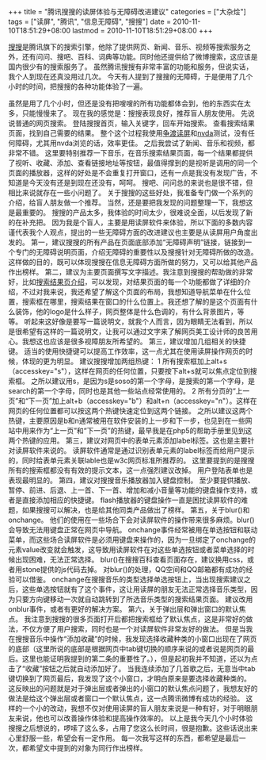 +++
title = "腾讯搜搜的读屏体验与无障碍改进建议"
categories = ["大杂烩"]
tags = ["读屏", "腾讯", "信息无障碍", "搜搜"]
date = 2010-11-10T18:51:29+08:00
lastmod = 2010-11-10T18:51:29+08:00
+++



<a href="http://www.soso.com/">搜搜</a>是腾讯旗下的搜索引擎，他除了提供网页、新闻、音乐、视频等搜索服务之外，还有问问、搜吧、百科、词典等功能。同时他还提供给了微博搜索，这应该是国内很少有的搜索服务了。
虽然腾讯搜搜有非常丰富的功能和服务，但说实话，我个人到现在还真没用过几次。
今天有人提到了搜搜的无障碍，于是便用了几个小时的时间，把搜搜的各种功能体验了一遍。


虽然是用了几个小时，但还是没有把嗖嗖的所有功能都体会到，他的东西实在太多，只能慢慢来了。
现在我的感觉是：搜搜表现良好，推荐盲人朋友使用。
先说说普通的网页搜索。
登陆搜搜首页，输入关键字，回车开始搜索。
查看搜索结果页面，找到自己需要的结果。
整个这个过程我使用<a href="http://www.zdsr.net/">争渡读屏</a>和<a href="http://www.nvda-project.org/">nvda</a>测试，没有任何障碍，尤其用nvda浏览的话，效率更佳。
之后我尝试了新闻、音乐和视频，都非常不错。
这里要特别推荐一下音乐，在音乐搜索结果页面，每一个结果都提供了视听、收藏、添加、查看链接地址等按钮，最值得撑到的是视听是调用的同一个页面的播放器，这样的好处是不会重复打开窗口，还有一点是我没有发现广告，不知道是今天没有还是到现在还没有，呵呵。
搜吧、问问总的来说也是很不错，但相比来说就存在一些小问题了。
关于搜搜的这些好处，我准备专门做一个系列的介绍，给盲人朋友做一个推荐。
当然，还是要把我发现的问题整理一下，我想这是最重要的。
搜搜的产品太多，我体验的时间太少，很难说全面，以后发现了新的在补充把。
因为我是个盲人，主要是用读屏软件来体验，所以下面的多数内容谨代表我个人观点，提出的一些无障碍方面的改进建议也主要是从读屏用户角度出发的。
第一，建议搜搜的所有产品在页面底部添加“无障碍声明”链接，链接到一个专门的无障碍说明页面，介绍无障碍的重要性以及搜搜针对无障碍所做的改造。
这样做的目的，既可以体现搜搜在信息无障碍方面所做的努力，又可以给其他产品作出榜样。
第二，建议为主要页面撰写文字描述。我注意到搜搜的帮助做的非常好，比如<a href="http://help.soso.com/help_web_02.shtml">搜索结果页介绍</a>，可以发现，对结果页面的每一个功能都做了详细的介绍，不过对我来说，我还希望了解这个页面的布局，我想知道导航菜单在什么位置，搜索框在哪里，搜索结果在窗口的什么位置上。我还想了解的是这个页面有什么装饰，他的logo是什么样子，网页整体是什么色调的，有什么背景图片，等等。
听起来这好像是要写一篇说明文，就我个人而言，因为眼睛无法看到，所以是很希望有这样的一篇说明文，让我可以通过文字来了解网页美工设计师的良苦用心。我想这也应该是很多视障朋友所希望的。
第三，建议增加几组相关的快捷键。
适当的使用快捷键可以提高工作效率，这一点尤其在使用读屏操作网页的时候，体现的更为明显。
建议搜搜增加两组热键：
1  所有搜索框加上alt+s（accesskey="s"），这样在网页的任何位置，只要按下alt+s就可以焦点定位到搜索框。
之所以建议用s，是因为s是soso的第一个字母，是搜索的第一个字母，是search的第一个字母，同时也是其他一些站点经常使用的。
2  所有分页的“上一页”和“下一页”加上alt+b（accesskey="b"）和alt+n（accesskey="n"）。这样在网页的任何位置都可以按这两个热键快速定位到这两个链接。
之所以建议这两个热键，主要原因是b和n通常被用在软件安装的上一步和下一步，也见到在一些网站中用来作为“上一页”和“下一页”的热键，最早我是在php5的帮助手册里见到这两个热键的应用。
第三，建议对网页中的表单元素添加label标签。这也是主要针对读屏软件来说的。
读屏软件通常是通过识别表单元素的label标签而给用户提示的，同时给表单元素关联lable也是w3c网页标准所推荐的。
这里要提到的是搜搜所有的搜索框都没有有效的提示文本，这一点强烈建议改掉。
用户登陆表单也是表现最明显的。
第四，建议对搜搜音乐播放器加入键盘控制。
至少要提供播放、暂停、前进、后退、上一首、下一首、增加和减小音量等功能的键盘操作支持，或者是直接添加相应的快捷键。
flash播放器的键盘操作一直是困扰读屏软件的难题，如果搜搜可以解决，也是给其他同类产品做出了榜样。
第五，关于blur()和onchange。
他们的使用在一些场合下会对读屏软件的操作带来很多麻烦。blur()会导致无法用键盘正常在网页中导航。
onchange事件经常被用在单选按钮和联动菜单，而这些场合读屏软件是必须用键盘来操作的，因为一旦绑定了onchange的元素value改变就会触发，这导致用读屏软件在对这些单选按钮或者菜单选择的时候出现困难，无法正常选择。
blur()在搜搜百科查看页面存在，建议换用css，或者用stone提供的js代码去掉。
对blur()的处理，QQ空间和QQ邮箱都有成功的经验可以借鉴。
onchange在搜搜音乐的类型选择单选按钮上，当出现搜索建议之后，这些单选按钮就有了这个事件，这让用读屏的朋友无法正常选择音乐类型，因为只要方向键移动一次就自动跳转到了所选音乐类型的搜索结果页面。
建议改用onblur事件，或者有更好的解决方案。
第六，关于弹出层和弹出窗口的默认焦点。
我注意到搜搜的很多页面打开后都把搜索框给了默认焦点，这是非常好的做法，不仅方便了用户搜索，同时也是一个对读屏软件非常友好的做法。
但是当我在搜搜音乐中操作“添加收藏”的时候，我发现选择收藏种类的小窗口出现在了网页的底部（这里所说的底部是根据网页中tab键切换的顺序来说的或者说是网页的最后。这里也能证明我提到的第二条的重要性了。），但是起初我并不知道，还以为点击了“收藏”按钮之后就自动添加好了。
当我连续添加了几首歌之后，无意当中tab键切换到了网页最后，我发现了这个小窗口，才明白原来是要选择收藏种类的。
这反映出的问题就是对于弹出层或者弹出的小窗口的默认焦点问题了，我想友好的做法是给这个弹出层或者窗口一个默认焦点，这一点腾讯微博有成功的经验。
这样的一个小的改动，我想不仅对使用读屏的盲人朋友来说是一种有好，对于明眼朋友来说，他也可以改善操作体验和提高操作效率的。
以上是我今天几个小时体验搜搜之后想说的，啰嗦了这么多，占用了您这么长时间，很是抱歉。这些话说出来心里舒服一些，希望会有一定作用。
每一次我写这样的东西，都希望是最后一次，都希望文中提到的对象为同行作出榜样。
